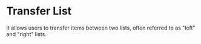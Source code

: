 # Transfer List

It allows users to transfer items between two lists, often referred to as "left" and "right" lists.
